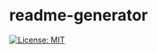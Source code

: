 # readme-generator
[![License: MIT](https://img.shields.io/badge/License-MIT-yellow.svg)](https://opensource.org/licenses/MIT)